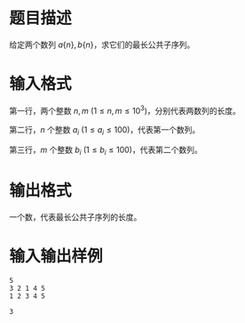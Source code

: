 # 题目描述

给定两个数列 $a\{n\},b\{n\}$，求它们的最长公共子序列。

# 输入格式

第一行，两个整数 $n,m~(1 \leq n,m \leq {10}^3)$，分别代表两数列的长度。

第二行，$n$ 个整数 $a_i~(1 \leq a_i \leq 100)$，代表第一个数列。

第三行，$m$ 个整数 $b_i~(1 \leq b_i \leq 100)$，代表第二个数列。

# 输出格式

一个数，代表最长公共子序列的长度。

# 输入输出样例

```input1
5 
3 2 1 4 5
1 2 3 4 5
```

```output1
3
```
